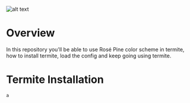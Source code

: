 ![alt text](https://cdn.discordapp.com/attachments/608697372054126594/775783910243303504/unknown.png)

# Overview
In this repository you'll be able to use Rosé Pine color scheme in termite, how to install termite, load the config and keep going using termite.

# Termite Installation
`a
`


